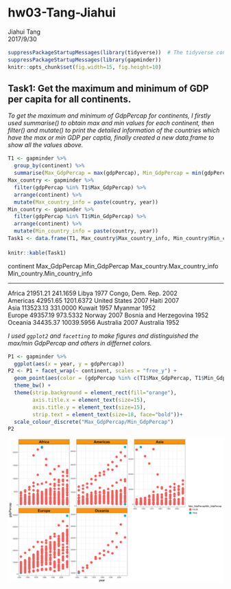 # hw03-Tang-Jiahui
Jiahui Tang  
2017/9/30  


```r
suppressPackageStartupMessages(library(tidyverse))  # The tidyverse contains ggplot2!
suppressPackageStartupMessages(library(gapminder))
knitr::opts_chunk$set(fig.width=15, fig.height=10)
```

## Task1: Get the maximum and minimum of GDP per capita for all continents.

*To get the maximum and minimum of GdpPercap for continents, I firstly used summarise() to obtain max and min values for each continent, then filter() and mutate() to print the detailed information of the countries which have the max or min GDP per captia, finally created a new data.frame to show all the values above.*

```r
T1 <- gapminder %>% 
  group_by(continent) %>% 
  summarise(Max_GdpPercap = max(gdpPercap), Min_GdpPercap = min(gdpPercap))
Max_country <- gapminder %>% 
  filter(gdpPercap %in% T1$Max_GdpPercap) %>% 
  arrange(continent) %>% 
  mutate(Max_country_info = paste(country, year))
Min_country <- gapminder %>% 
  filter(gdpPercap %in% T1$Min_GdpPercap) %>% 
  arrange(continent) %>% 
  mutate(Min_country_info = paste(country, year))
Task1 <- data.frame(T1, Max_country$Max_country_info, Min_country$Min_country_info)

knitr::kable(Task1)
```



continent    Max_GdpPercap   Min_GdpPercap  Max_country.Max_country_info   Min_country.Min_country_info 
----------  --------------  --------------  -----------------------------  -----------------------------
Africa            21951.21        241.1659  Libya 1977                     Congo, Dem. Rep. 2002        
Americas          42951.65       1201.6372  United States 2007             Haiti 2007                   
Asia             113523.13        331.0000  Kuwait 1957                    Myanmar 1952                 
Europe            49357.19        973.5332  Norway 2007                    Bosnia and Herzegovina 1952  
Oceania           34435.37      10039.5956  Australia 2007                 Australia 1952               

*I used `ggplot2` and `facetting` to make figures and distinguished the max/min GdpPercap and others in differnet colors.*


```r
P1 <- gapminder %>% 
  ggplot(aes(x = year, y = gdpPercap))
P2 <- P1 + facet_wrap(~ continent, scales = "free_y") +
  geom_point(aes(color = (gdpPercap %in% c(T1$Max_GdpPercap, T1$Min_GdpPercap))), size = 5) +
  theme_bw() +
  theme(strip.background = element_rect(fill="orange"),
        axis.title.x = element_text(size=15),
        axis.title.y = element_text(size=15),
        strip.text = element_text(size=18, face="bold"))+
  scale_colour_discrete("Max_GdpPercap/Min_GdpPercap")
P2
```

![](hw03-Tang-Jiahui_files/figure-html/unnamed-chunk-3-1.png)<!-- -->

